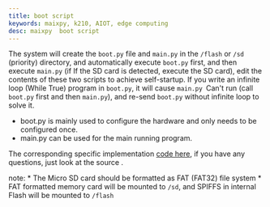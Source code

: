 ```yaml
---
title: boot script
keywords: maixpy, k210, AIOT, edge computing
desc: maixpy  boot script
---
```



The system will create the `boot.py` file and `main.py` in the `/flash` or `/sd` (priority) directory, and automatically execute `boot.py` first, and then execute `main.py` (if If the SD card is detected, execute the SD card), edit the contents of these two scripts to achieve self-startup. If you write an infinite loop (While True) program in `boot.py`, it will cause `main.py `Can't run (call `boot.py` first and then `main.py`), and re-send `boot.py` without infinite loop to solve it.

- boot.py is mainly used to configure the hardware and only needs to be configured once.
- main.py can be used for the main running program.

The corresponding specific implementation [code here](https://github.com/sipeed/MaixPy/blob/972059491227ece63fbfc2cd0e78fe13ee78427d/components/micropython/port/src/maixpy_main.c#L586-L595), if you have any questions, just look at the source .

note:
    * The Micro SD card should be formatted as FAT (FAT32) file system
    * FAT formatted memory card will be mounted to `/sd`, and SPIFFS in internal Flash will be mounted to `/flash`
